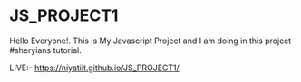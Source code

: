 # JS_PROJECT1

Hello Everyone!. This is My Javascript Project and I am doing in this project #sheryians tutorial.

LIVE:- https://niyatiit.github.io/JS_PROJECT1/
